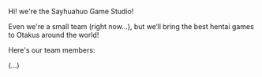 Hi! we're the Sayhuahuo Game Studio! 

Even we're a small team (right now...), but we‘ll bring the best hentai games to Otakus around the world!

Here's our team members:

(...)
